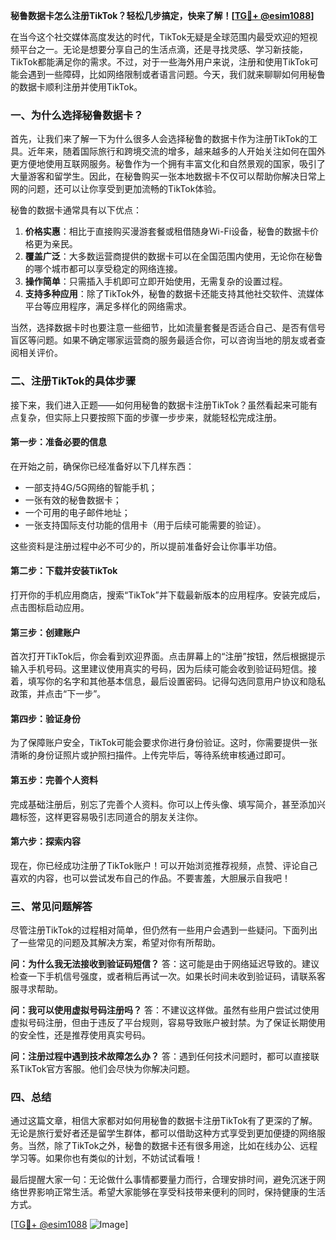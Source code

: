 **秘鲁数据卡怎么注册TikTok？轻松几步搞定，快来了解！[[TG💪+ @esim1088](https://t.me/s/esim1088)]**

在当今这个社交媒体高度发达的时代，TikTok无疑是全球范围内最受欢迎的短视频平台之一。无论是想要分享自己的生活点滴，还是寻找灵感、学习新技能，TikTok都能满足你的需求。不过，对于一些海外用户来说，注册和使用TikTok可能会遇到一些障碍，比如网络限制或者语言问题。今天，我们就来聊聊如何用秘鲁的数据卡顺利注册并使用TikTok。

### 一、为什么选择秘鲁数据卡？

首先，让我们来了解一下为什么很多人会选择秘鲁的数据卡作为注册TikTok的工具。近年来，随着国际旅行和跨境交流的增多，越来越多的人开始关注如何在国外更方便地使用互联网服务。秘鲁作为一个拥有丰富文化和自然景观的国家，吸引了大量游客和留学生。因此，在秘鲁购买一张本地数据卡不仅可以帮助你解决日常上网的问题，还可以让你享受到更加流畅的TikTok体验。

秘鲁的数据卡通常具有以下优点：

1. **价格实惠**：相比于直接购买漫游套餐或租借随身Wi-Fi设备，秘鲁的数据卡价格更为亲民。
2. **覆盖广泛**：大多数运营商提供的数据卡可以在全国范围内使用，无论你在秘鲁的哪个城市都可以享受稳定的网络连接。
3. **操作简单**：只需插入手机即可立即开始使用，无需复杂的设置过程。
4. **支持多种应用**：除了TikTok外，秘鲁的数据卡还能支持其他社交软件、流媒体平台等应用程序，满足多样化的网络需求。

当然，选择数据卡时也要注意一些细节，比如流量套餐是否适合自己、是否有信号盲区等问题。如果不确定哪家运营商的服务最适合你，可以咨询当地的朋友或者查阅相关评价。

### 二、注册TikTok的具体步骤

接下来，我们进入正题——如何用秘鲁的数据卡注册TikTok？虽然看起来可能有点复杂，但实际上只要按照下面的步骤一步步来，就能轻松完成注册。

#### 第一步：准备必要的信息

在开始之前，确保你已经准备好以下几样东西：
- 一部支持4G/5G网络的智能手机；
- 一张有效的秘鲁数据卡；
- 一个可用的电子邮件地址；
- 一张支持国际支付功能的信用卡（用于后续可能需要的验证）。

这些资料是注册过程中必不可少的，所以提前准备好会让你事半功倍。

#### 第二步：下载并安装TikTok

打开你的手机应用商店，搜索“TikTok”并下载最新版本的应用程序。安装完成后，点击图标启动应用。

#### 第三步：创建账户

首次打开TikTok后，你会看到欢迎界面。点击屏幕上的“注册”按钮，然后根据提示输入手机号码。这里建议使用真实的号码，因为后续可能会收到验证码短信。接着，填写你的名字和其他基本信息，最后设置密码。记得勾选同意用户协议和隐私政策，并点击“下一步”。

#### 第四步：验证身份

为了保障账户安全，TikTok可能会要求你进行身份验证。这时，你需要提供一张清晰的身份证照片或护照扫描件。上传完毕后，等待系统审核通过即可。

#### 第五步：完善个人资料

完成基础注册后，别忘了完善个人资料。你可以上传头像、填写简介，甚至添加兴趣标签，这样更容易吸引志同道合的朋友关注你。

#### 第六步：探索内容

现在，你已经成功注册了TikTok账户！可以开始浏览推荐视频，点赞、评论自己喜欢的内容，也可以尝试发布自己的作品。不要害羞，大胆展示自我吧！

### 三、常见问题解答

尽管注册TikTok的过程相对简单，但仍然有一些用户会遇到一些疑问。下面列出了一些常见的问题及其解决方案，希望对你有所帮助。

**问：为什么我无法接收到验证码短信？**
答：这可能是由于网络延迟导致的。建议检查一下手机信号强度，或者稍后再试一次。如果长时间未收到验证码，请联系客服寻求帮助。

**问：我可以使用虚拟号码注册吗？**
答：不建议这样做。虽然有些用户尝试过使用虚拟号码注册，但由于违反了平台规则，容易导致账户被封禁。为了保证长期使用的安全性，还是推荐使用真实号码。

**问：注册过程中遇到技术故障怎么办？**
答：遇到任何技术问题时，都可以直接联系TikTok官方客服。他们会尽快为你解决问题。

### 四、总结

通过这篇文章，相信大家都对如何用秘鲁的数据卡注册TikTok有了更深的了解。无论是旅行爱好者还是留学生群体，都可以借助这种方式享受到更加便捷的网络服务。当然，除了TikTok之外，秘鲁的数据卡还有很多用途，比如在线办公、远程学习等。如果你也有类似的计划，不妨试试看哦！

最后提醒大家一句：无论做什么事情都要量力而行，合理安排时间，避免沉迷于网络世界影响正常生活。希望大家能够在享受科技带来便利的同时，保持健康的生活方式。

[[TG💪+ @esim1088](https://t.me/s/esim1088) ![Image](https://i.postimg.cc/4NQfJmqS/Snipaste-2025-05-13-00-14-12.png)]